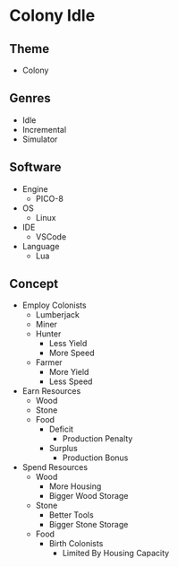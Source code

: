 # Colony Idle
## Theme
- Colony
## Genres
- Idle
- Incremental
- Simulator
## Software
- Engine
	- PICO-8
- OS
	- Linux
- IDE
	- VSCode
- Language
	- Lua
## Concept
- Employ Colonists
	- Lumberjack
	- Miner
	- Hunter
		- Less Yield
		- More Speed
	- Farmer
		- More Yield
		- Less Speed
- Earn Resources
	- Wood
	- Stone
	- Food
		- Deficit
			- Production Penalty
		- Surplus
			- Production Bonus
- Spend Resources
	- Wood
		- More Housing
		- Bigger Wood Storage
	- Stone
		- Better Tools
		- Bigger Stone Storage
	- Food
		- Birth Colonists
			- Limited By Housing Capacity